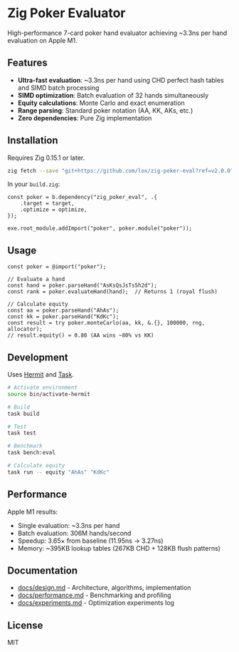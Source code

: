 # Zig Poker Evaluator

High-performance 7-card poker hand evaluator achieving ~3.3ns per hand evaluation on Apple M1.

## Features

- **Ultra-fast evaluation**: ~3.3ns per hand using CHD perfect hash tables and SIMD batch processing
- **SIMD optimization**: Batch evaluation of 32 hands simultaneously
- **Equity calculations**: Monte Carlo and exact enumeration
- **Range parsing**: Standard poker notation (AA, KK, AKs, etc.)
- **Zero dependencies**: Pure Zig implementation

## Installation

Requires Zig 0.15.1 or later.

```bash
zig fetch --save "git+https://github.com/lox/zig-poker-eval?ref=v2.0.0"
```

In your `build.zig`:

```zig
const poker = b.dependency("zig_poker_eval", .{
    .target = target,
    .optimize = optimize,
});

exe.root_module.addImport("poker", poker.module("poker"));
```

## Usage

```zig
const poker = @import("poker");

// Evaluate a hand
const hand = poker.parseHand("AsKsQsJsTs5h2d");
const rank = poker.evaluateHand(hand);  // Returns 1 (royal flush)

// Calculate equity
const aa = poker.parseHand("AhAs");
const kk = poker.parseHand("KdKc");
const result = try poker.monteCarlo(aa, kk, &.{}, 100000, rng, allocator);
// result.equity() ≈ 0.80 (AA wins ~80% vs KK)
```

## Development

Uses [Hermit](https://github.com/cashapp/hermit) and [Task](https://taskfile.dev).

```bash
# Activate environment
source bin/activate-hermit

# Build
task build

# Test
task test

# Benchmark
task bench:eval

# Calculate equity
task run -- equity "AhAs" "KdKc"
```

## Performance

Apple M1 results:

- Single evaluation: ~3.3ns per hand
- Batch evaluation: 306M hands/second
- Speedup: 3.65× from baseline (11.95ns → 3.27ns)
- Memory: ~395KB lookup tables (267KB CHD + 128KB flush patterns)

## Documentation

- [docs/design.md](docs/design.md) - Architecture, algorithms, implementation
- [docs/performance.md](docs/performance.md) - Benchmarking and profiling
- [docs/experiments.md](docs/experiments.md) - Optimization experiments log

## License

MIT
